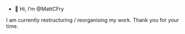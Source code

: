 - 👋 Hi, I’m @MattCFry

I am currently restructuring / reorganising my work. Thank you for your time. 

<!---
- 👀 I’m interested in ...
- 🌱 I’m currently learning ...
- 💞️ I’m looking to collaborate on ...
- 📫 How to reach me ...
--->

<!---
MattCFry/MattCFry is a ✨ special ✨ repository because its `README.md` (this file) appears on your GitHub profile.
You can click the Preview link to take a look at your changes.
--->
